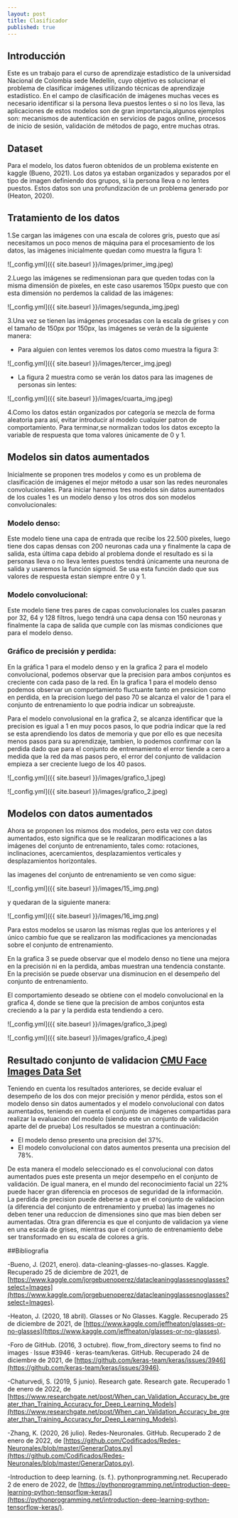 ```yaml
---
layout: post
title: Clasificador
published: true
---
```

## Introducción
Este es un trabajo para el curso de aprendizaje estadístico de la universidad Nacional de Colombia sede Medellín, cuyo objetivo es solucionar el problema de clasificar imágenes utilizando técnicas de aprendizaje estadístico. En el campo de clasificación de imágenes muchas veces es necesario identificar si la persona lleva puestos lentes o si no los lleva, las aplicaciones de estos modelos son de gran importancia,algunos ejemplos son: mecanismos de autenticación en servicios de pagos online, procesos de inicio de sesión, validación de métodos de pago, entre muchas otras.

## Dataset
Para el modelo, los datos fueron obtenidos de un problema existente en kaggle (Bueno, 2021). Los datos ya estaban organizados y separados por el tipo de imagen definiendo dos grupos, si la persona lleva o no lentes puestos. Estos datos son una profundización de un problema generado por (Heaton, 2020).

## Tratamiento de los datos
1.Se cargan las imágenes con una escala de colores gris, puesto que así necesitamos un poco menos de máquina para el procesamiento de los datos, las imágenes inicialmente quedan como muestra la figura 1:

![_config.yml]({{ site.baseurl }}/images/primer_img.jpeg)

2.Luego las imágenes se redimensionan para que queden todas con la misma dimensión de pixeles, en este caso usaremos 150px puesto que con esta dimensión no perdemos la calidad de las imágenes:

![_config.yml]({{ site.baseurl }}/images/segunda_img.jpeg)

3.Una vez se tienen las imágenes procesadas con la escala de grises y con el tamaño de 150px por 150px, las imágenes se verán de la siguiente manera:

- Para alguien con lentes veremos los datos como muestra la figura 3:

![_config.yml]({{ site.baseurl }}/images/tercer_img.jpeg)


- La figura 2 muestra como se verán los datos para las imagenes de personas sin lentes:

![_config.yml]({{ site.baseurl }}/images/cuarta_img.jpeg)


4.Como los datos están organizados por categoría se mezcla de forma aleatoria para así, evitar introducir al modelo cualquier patron de comportamiento.
Para terminar,se normalizan todos los datos excepto la variable de respuesta que toma valores únicamente de 0 y 1.


## Modelos sin datos aumentados

Inicialmente se proponen tres modelos y como es un problema de clasificación de imágenes el mejor método a usar son las redes neuronales convolucionales. Para iniciar haremos tres modelos sin datos aumentados de los cuales 1 es un modelo denso y los otros dos son modelos convolucionales:

### Modelo denso:
Este modelo tiene una capa de entrada que recibe los 22.500 pixeles, luego tiene dos capas densas con 200 neuronas cada una y finalmente la capa de salida, esta última capa debido al problema donde el resultado es si la personas lleva o no lleva lentes puestos tendrá únicamente una neurona de salida y usaremos la función sigmoid. Se usa esta función dado que sus valores de respuesta estan siempre entre 0 y 1.

### Modelo convolucional:
Este modelo tiene tres pares de capas convolucionales los cuales pasaran por 32, 64 y 128 filtros, luego tendrá una capa densa con 150 neuronas y finalmente la capa de salida que cumple con las mismas condiciones que para el modelo denso.



### Gráfico de precisión y perdida:
En la gráfica 1 para el modelo denso y en la grafica 2 para el modelo convolucional, podemos observar que la precision para ambos conjuntos es creciente con cada paso de la red. En la grafica 1 para el modelo denso podemos observar un comportamiento fluctuante tanto en presicion como en perdida, en la precision luego del paso 70 se alcanza el valor de 1 para el conjunto de entrenamiento lo que podria indicar un sobreajuste.

Para el modelo convolusional en la grafica 2, se alcanza identificar que la precision es igual a 1 en muy pocos pasos, lo que podria indicar que la red se esta aprendiendo los datos de memoria y que por ello es que necesita menos pasos para su aprendizaje, tambien, lo podemos confirmar con la perdida dado que para el conjunto de entrenamiento el error tiende a cero a medida que la red da mas pasos pero, el error del conjunto de validacion empieza a ser creciente luego de los 40 pasos.

![_config.yml]({{ site.baseurl }}/images/grafico_1.jpeg)


![_config.yml]({{ site.baseurl }}/images/grafico_2.jpeg)



## Modelos con datos aumentados

Ahora se proponen los mismos dos modelos, pero esta vez con datos aumentados, esto significa que se le realizaran modificaciones a las imágenes del conjunto de entrenamiento, tales como: rotaciones, inclinaciones, acercamientos, desplazamientos verticales y desplazamientos horizontales. 

las imagenes del conjunto de entrenamiento se ven como sigue:

![_config.yml]({{ site.baseurl }}/images/15_img.png)

y quedaran de la siguiente manera:

![_config.yml]({{ site.baseurl }}/images/16_img.png)


Para estos modelos se usaron las mismas reglas que los anteriores y el único cambio fue que se realizaron las modificaciones ya mencionadas sobre el conjunto de entrenamiento.

En la grafica 3 se puede observar que el modelo denso no tiene una mejora en la precisión ni en la perdida, ambas muestran una tendencia constante. En la precisión se puede observar una disminucion en el desempeño del conjunto de entrenamiento.

El comportamiento deseado se obtiene con el modelo convolucional en la grafica 4, donde se tiene que la precision de ambos conjuntos esta creciendo a la par y la perdida esta tendiendo a cero.


![_config.yml]({{ site.baseurl }}/images/grafico_3.jpeg)


![_config.yml]({{ site.baseurl }}/images/grafico_4.jpeg)



## Resultado conjunto de validacion [CMU Face Images Data Set](http://archive.ics.uci.edu/ml/datasets/cmu+face+images)

Teniendo en cuenta los resultados anteriores, se decide evaluar el desempeño de los dos con mejor precisión y menor pérdida, estos son el modelo  denso sin datos aumentados y el modelo convolucional con datos aumentados, teniendo en cuenta el conjunto de imágenes compartidas para realizar la evaluacion del modelo (siendo este un conjunto de validación aparte del de prueba) 
Los resultados se muestran a continuación: 

- El modelo denso presento una precision del 37%.
- El modelo convolucional con datos aumentos presenta una precision del 78%.

De esta manera el modelo seleccionado es el convolucional con datos aumentados pues este presenta un mejor desempeño en el conjunto de validación. De igual manera, en el mundo del reconocimiento facial un 22% puede hacer gran diferencia en procesos de seguridad de la información. La perdida de precision puede deberse a que en el conjunto de validacion (a diferencia del conjunto de entrenamiento y prueba) las imagenes no deben tener una reduccion de dimensiones sino que mas bien deben ser aumentadas. Otra gran diferencia es que el conjunto de validacion ya viene en una escala de grises, mientras que el conjunto de entrenamiento debe ser transformado en su escala de colores a gris.

##Bibliografia

-Bueno, J. (2021, enero). data-cleaning-glasses-no-glasses. Kaggle. Recuperado 25 de diciembre de 2021, de [https://www.kaggle.com/jorgebuenoperez/datacleaningglassesnoglasses?select=Images](https://www.kaggle.com/jorgebuenoperez/datacleaningglassesnoglasses?select=Images).

-Heaton, J. (2020, 18 abril). Glasses or No Glasses. Kaggle. Recuperado 25 de diciembre de 2021, de [https://www.kaggle.com/jeffheaton/glasses-or-no-glasses](https://www.kaggle.com/jeffheaton/glasses-or-no-glasses).

-Foro de GitHub. (2016, 3 octubre). flow_from_directory seems to find no images · Issue #3946 · keras-team/keras. GitHub. Recuperado 24 de diciembre de 2021, de [https://github.com/keras-team/keras/issues/3946](https://github.com/keras-team/keras/issues/3946).

-Chaturvedi, S. (2019, 5 junio). Research gate. Research gate. Recuperado 1 de enero de 2022, de [https://www.researchgate.net/post/When_can_Validation_Accuracy_be_greater_than_Training_Accuracy_for_Deep_Learning_Models](https://www.researchgate.net/post/When_can_Validation_Accuracy_be_greater_than_Training_Accuracy_for_Deep_Learning_Models).

-Zhang, K. (2020, 26 julio). Redes-Neuronales. GitHub. Recuperado 2 de enero de 2022, de [https://github.com/Codificados/Redes-Neuronales/blob/master/GenerarDatos.py](https://github.com/Codificados/Redes-Neuronales/blob/master/GenerarDatos.py).

-Introduction to deep learning. (s. f.). pythonprogramming.net. Recuperado 2 de enero de 2022, de [https://pythonprogramming.net/introduction-deep-learning-python-tensorflow-keras/](https://pythonprogramming.net/introduction-deep-learning-python-tensorflow-keras/).
